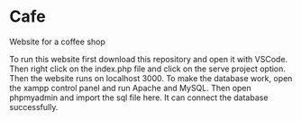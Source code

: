 # Cafe
Website for a coffee shop

To run this website first download this repository and open it with VSCode. Then right click on the index.php file and click on the serve project option. Then the website runs on localhost 3000.
To make the database work, open the xampp control panel and run Apache and MySQL. Then open phpmyadmin and import the sql file here. It can connect the database successfully.
